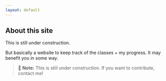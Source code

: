 ```yaml
---
layout: default
---
```


## About this site

This is still under construction.

But basically a website to keep track of the classes + my progress. It may benefit you in some way. 

> :pushpin: **Note:** This is still under construction. If you want to contribute, contact me!